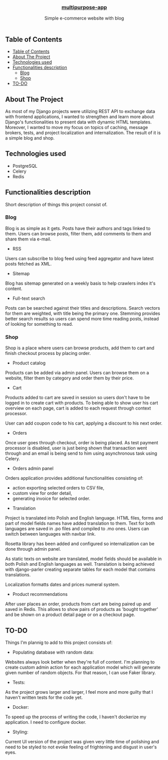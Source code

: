 <!--
repo name: multipurpose-app
description: Simple e-commerce website with blog
github name:  karolchmiel94
link: https://github.com/karolchmiel94/multipurpose_app
logo path:
screenshot:
email: karolch94@gmail.com
-->

<!-- PROJECT LOGO -->
<br/>
<p align="center">
    <!-- <a href="https://github.com/karolchmiel94/multipurpose_app">
        <img src="" alt="Logo" width="80" height="80">
    </a> -->
    <h3 align="center"><a href="https://github.com/karolchmiel94/multipurpose_app">multipurpose-app</a></h3>
    <p align="center">
        Simple e-commerce website with blog
        <br />
        <br />
    </p>
</p>

<!-- TABLE OF CONTENTS -->
## Table of Contents

- [Table of Contents](#table-of-contents)
- [About The Project](#about-the-project)
- [Technologies used](#technologies-used)
- [Functionalities description](#functionalities-description)
  - [Blog](#blog)
  - [Shop](#shop)
- [TO-DO](#to-do)

<!-- ABOUT THE PROJECT -->
## About The Project

As most of my Django projects were utilizing REST API to exchange data with frontend applications, I wanted to strengthen and learn more about Django's functionalities to present data with dynamic HTML templates. Moreover, I wanted to move my focus on topics of caching, message brokers, tests, and project localization and internalization.
The result of it is a simple blog and shop.


<!-- Technologies used -->
## Technologies used

- PostgreSQL
- Celery
- Redis


<!-- Functionalities description -->
## Functionalities description

Short description of things this project consist of.

### Blog

Blog is as simple as it gets. Posts have their authors and tags linked to them. Users can browse posts, filter them, add comments to them and share them via e-mail.

* RSS

Users can subscribe to blog feed using feed aggregator and have latest posts fetched as XML.

* Sitemap

Blog has sitemap generated on a weekly basis to help crawlers index it's content.

* Full-text search

Posts can be searched against their titles and descriptions. Search vectors for them are weighted, with title being the primary one. Stemming provides better search results so users can spend more time reading posts, instead of looking for something to read.

### Shop

Shop is a place where users can browse products, add them to cart and finish checkout
process by placing order.

* Product catalog

Products can be added via admin panel. Users can browse them on a website, filter them by category and order them by their price.

* Cart

Products added to cart are saved in session so users don't have to be logged in to create cart with products. To being able to show user his cart overview on each page, cart is added to each request through context processor.

User can add coupon code to his cart, applying a discount to his next order.

* Orders

Once user goes through checkout, order is being placed. As test payment processor is disabled, user is just being shown that transaction went through and an email is being send to him using asynchronous task using Celery.

* Orders admin panel

Orders application provides additional functionalities consisting of:
- action exporting selected orders to CSV file,
- custom view for order detail,
- generating invoice for selected order.

* Translation

Project is translated into Polish and English language. HTML files, forms and part of model fields names have added translation to them. Text for both languages are saved in .po files and compiled to .mo ones. Users can switch between languages with navbar link.

Rosetta library has been added and configured so internalization can be done through admin panel.

As static texts on website are translated, model fields should be available in both Polish and English languages as well. Translation is being achieved with django-parler creating separate tables for each model that contains translations.

Localization formatts dates and prices numeral system.

* Product recommendations

After user places an order, products from cart are being paired up and saved in Redis. This allows to show pairs of products as 'bought together' and be shown on a product detail page or on a checkout page.

<!-- TO-DO -->
## TO-DO

Things I'm plannig to add to this project consists of:

* Populating database with random data:

Websites always look better when they're full of content. I'm planning to create custom admin action for each application model which will generate given number of random objects. For that reason, I can use Faker library.

* Tests:

As the project grows larger and larger, I feel more and more guilty that I haven't written tests for the code yet.

* Docker:

To speed up the process of writing the code, I haven't dockerize my application.
I need to configure docker.

* Styling:

Current UI version of the project was given very little time of polishing and need to be styled to not evoke feeling of frightening and disgust in user's eyes.